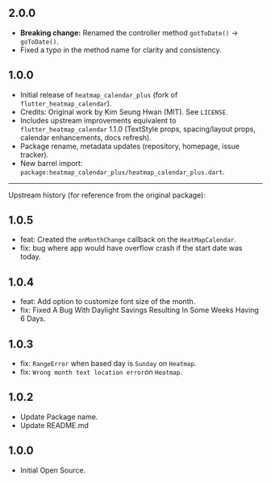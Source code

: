 ## 2.0.0

- **Breaking change:** Renamed the controller method `gotToDate()` → `goToDate()`.
- Fixed a typo in the method name for clarity and consistency.

## 1.0.0

- Initial release of `heatmap_calendar_plus` (fork of `flutter_heatmap_calendar`).
- Credits: Original work by Kim Seung Hwan (MIT). See `LICENSE`.
- Includes upstream improvements equivalent to `flutter_heatmap_calendar` 1.1.0 (TextStyle props, spacing/layout props, calendar enhancements, docs refresh).
- Package rename, metadata updates (repository, homepage, issue tracker).
- New barrel import: `package:heatmap_calendar_plus/heatmap_calendar_plus.dart`.

---

Upstream history (for reference from the original package):

## 1.0.5

- feat: Created the `onMonthChange` callback on the `HeatMapCalendar`.
- fix: bug where app would have overflow crash if the start date was today.

## 1.0.4

- feat: Add option to customize font size of the month.
- fix: Fixed A Bug With Daylight Savings Resulting In Some Weeks Having 6 Days.

## 1.0.3

- fix: `RangeError` when based day is `Sunday` on `Heatmap`.
- fix: `Wrong month text location error`on `Heatmap`.

## 1.0.2

- Update Package name.
- Update README.md

## 1.0.0

- Initial Open Source.
